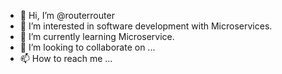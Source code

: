 - 👋 Hi, I’m @routerrouter
- 👀 I’m interested in software development with Microservices.
- 🌱 I’m currently learning Microservice.
- 💞️ I’m looking to collaborate on ...
- 📫 How to reach me ...

<!---
routerrouter/routerrouter is a ✨ special ✨ repository because its `README.md` (this file) appears on your GitHub profile.
You can click the Preview link to take a look at your changes.
--->

